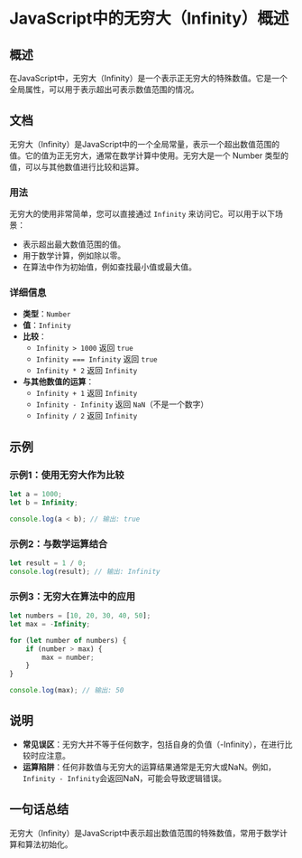 <!--
Meta Description: # JavaScript中的无穷大（Infinity）概述 ## 概述 在JavaScript中，无穷大（Infinity）是一个表示正无穷大的特殊数值。它是一个全局属性，可以用于表示超出可表示数值范围的情况。 ## 文档 无穷大（Infinity）是JavaScript中的一个全局常量，表示一个超...
Meta Keywords: infinity, let, number, max, 无穷大
-->

# JavaScript中的无穷大（Infinity）概述

## 概述
在JavaScript中，无穷大（Infinity）是一个表示正无穷大的特殊数值。它是一个全局属性，可以用于表示超出可表示数值范围的情况。

## 文档
无穷大（Infinity）是JavaScript中的一个全局常量，表示一个超出数值范围的值。它的值为正无穷大，通常在数学计算中使用。无穷大是一个 Number 类型的值，可以与其他数值进行比较和运算。

### 用法
无穷大的使用非常简单，您可以直接通过 `Infinity` 来访问它。可以用于以下场景：
- 表示超出最大数值范围的值。
- 用于数学计算，例如除以零。
- 在算法中作为初始值，例如查找最小值或最大值。

### 详细信息
- **类型**：`Number`
- **值**：`Infinity`
- **比较**：
  - `Infinity > 1000` 返回 `true`
  - `Infinity === Infinity` 返回 `true`
  - `Infinity * 2` 返回 `Infinity`
- **与其他数值的运算**：
  - `Infinity + 1` 返回 `Infinity`
  - `Infinity - Infinity` 返回 `NaN`（不是一个数字）
  - `Infinity / 2` 返回 `Infinity`

## 示例
### 示例1：使用无穷大作为比较
```javascript
let a = 1000;
let b = Infinity;

console.log(a < b); // 输出: true
```

### 示例2：与数学运算结合
```javascript
let result = 1 / 0;
console.log(result); // 输出: Infinity
```

### 示例3：无穷大在算法中的应用
```javascript
let numbers = [10, 20, 30, 40, 50];
let max = -Infinity;

for (let number of numbers) {
    if (number > max) {
        max = number;
    }
}

console.log(max); // 输出: 50
```

## 说明
- **常见误区**：无穷大并不等于任何数字，包括自身的负值（-Infinity），在进行比较时应注意。
- **运算陷阱**：任何非数值与无穷大的运算结果通常是无穷大或NaN。例如，`Infinity - Infinity`会返回NaN，可能会导致逻辑错误。

## 一句话总结
无穷大（Infinity）是JavaScript中表示超出数值范围的特殊数值，常用于数学计算和算法初始化。
